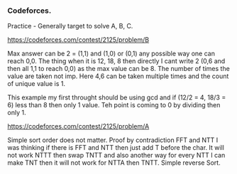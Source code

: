 ### Codeforces.

Practice - Generally target to solve A, B, C.

https://codeforces.com/contest/2125/problem/B

Max answer can be 2 = (1,1) and (1,0) or (0,1) any possible way one can reach 0,0.
The thing when it is 12, 18, 8 then directly I cant write 2 (0,6 and then all 1,1 to reach 0,0) as the max value can be 8. The number of times the value are taken not imp. Here 4,6 can be taken multiple times and the count of unique value is 1.

This example my first throught should be using gcd and if (12/2 = 4, 18/3 = 6) less than 8 then only 1 value. Teh point is coming to 0 by dividing then only 1.

https://codeforces.com/contest/2125/problem/A

Simple sort order does not matter. Proof by contradiction FFT and NTT I was thinking if there is FFT and NTT then just add T before the char. It will not work NTTT then swap TNTT and also another way for every NTT I can make TNT then it will not work for NTTA then TNTT. Simple reverse Sort.
